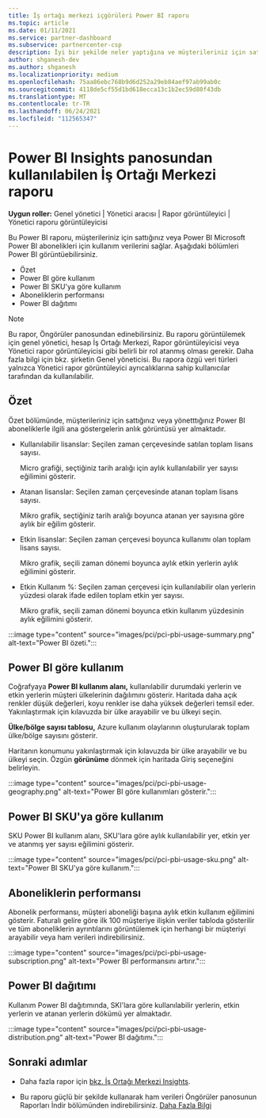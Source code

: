 ```yaml
---
title: İş ortağı merkezi içgörüleri Power BI raporu
ms.topic: article
ms.date: 01/11/2021
ms.service: partner-dashboard
ms.subservice: partnercenter-csp
description: İyi bir şekilde neler yaptığına ve müşterileriniz için satıp Power BI aboneliklerin kullanımıyla ilgili olarak geliştirebilirsiniz.
author: shganesh-dev
ms.author: shganesh
ms.localizationpriority: medium
ms.openlocfilehash: 75aa86ebc768b9d6d252a29eb84aef97ab99ab0c
ms.sourcegitcommit: 4118de5cf55d1bd618ecca13c1b2ec59d80f43db
ms.translationtype: MT
ms.contentlocale: tr-TR
ms.lasthandoff: 06/24/2021
ms.locfileid: "112565347"
---
```

# <a name="power-bi-usage-report-available-from-the-partner-center-insights-dashboard"></a>Power BI Insights panosundan kullanılabilen İş Ortağı Merkezi raporu

**Uygun roller:** Genel yönetici | Yönetici aracısı | Rapor görüntüleyici | Yönetici raporu görüntüleyicisi

Bu Power BI raporu, müşterileriniz için sattığınız veya Power BI Microsoft Power BI abonelikleri için kullanım verilerini sağlar. Aşağıdaki bölümleri Power BI görüntüebilirsiniz.

- Özet
- Power BI göre kullanım
- Power BI SKU'ya göre kullanım
- Aboneliklerin performansı
- Power BI dağıtımı

 > [!NOTE]
 > Bu rapor, Öngörüler panosundan edinebilirsiniz. Bu raporu görüntülemek için genel yönetici, hesap İş Ortağı Merkezi, Rapor görüntüleyicisi veya Yönetici rapor görüntüleyicisi gibi belirli bir rol atanmış olması gerekir. Daha fazla bilgi için bkz. şirketin Genel yöneticisi. Bu rapora özgü veri türleri yalnızca Yönetici rapor görüntüleyici ayrıcalıklarına sahip kullanıcılar tarafından da kullanılabilir.

## <a name="summary"></a>Özet

Özet bölümünde, müşterileriniz için sattığınız veya yönetttığınız Power BI aboneliklerle ilgili ana göstergelerin anlık görüntüsü yer almaktadır. 

- Kullanılabilir lisanslar: Seçilen zaman çerçevesinde satılan toplam lisans sayısı.

   Micro grafiği, seçtiğiniz tarih aralığı için aylık kullanılabilir yer sayısı eğilimini gösterir.

- Atanan lisanslar: Seçilen zaman çerçevesinde atanan toplam lisans sayısı.

   Mikro grafik, seçtiğiniz tarih aralığı boyunca atanan yer sayısına göre aylık bir eğilim gösterir.

- Etkin lisanslar: Seçilen zaman çerçevesi boyunca kullanımı olan toplam lisans sayısı. 

   Mikro grafik, seçili zaman dönemi boyunca aylık etkin yerlerin aylık eğilimini gösterir.

- Etkin Kullanım %: Seçilen zaman çerçevesi için kullanılabilir olan yerlerin yüzdesi olarak ifade edilen toplam etkin yer sayısı. 

   Mikro grafik, seçili zaman dönemi boyunca etkin kullanım yüzdesinin aylık eğilimini gösterir.

:::image type="content" source="images/pci/pci-pbi-usage-summary.png" alt-text="Power BI özeti.":::

## <a name="power-bi-usage-by-geography"></a>Power BI göre kullanım

Coğrafyaya **Power BI kullanım alanı,** kullanılabilir durumdaki yerlerin ve etkin yerlerin müşteri ülkelerinin dağılımını gösterir. Haritada daha açık renkler düşük değerleri, koyu renkler ise daha yüksek değerleri temsil eder. Yakınlaştırmak için kılavuzda bir ülke arayabilir ve bu ülkeyi seçin.

**Ülke/bölge sayısı tablosu,** Azure kullanım olaylarının oluşturularak toplam ülke/bölge sayısını gösterir.

Haritanın konumunu yakınlaştırmak için kılavuzda bir ülke arayabilir ve bu ülkeyi seçin. Özgün **görünüme** dönmek için haritada Giriş seçeneğini belirleyin.

:::image type="content" source="images/pci/pci-pbi-usage-geography.png" alt-text="Power BI göre kullanımları gösterir.":::

## <a name="power-bi-usage-by-sku"></a>Power BI SKU'ya göre kullanım

SKU Power BI kullanım alanı, SKU'lara göre aylık kullanılabilir yer, etkin yer ve atanmış yer sayısı eğilimini gösterir.

:::image type="content" source="images/pci/pci-pbi-usage-sku.png" alt-text="Power BI SKU'ya göre kullanım.":::

## <a name="subscriptions-performance"></a>Aboneliklerin performansı

Abonelik performansı, müşteri aboneliği başına aylık etkin kullanım eğilimini gösterir. Faturalı gelire göre ilk 100 müşteriye ilişkin veriler tabloda gösterilir ve tüm aboneliklerin ayrıntılarını görüntülemek için herhangi bir müşteriyi arayabilir veya ham verileri indirebilirsiniz.

:::image type="content" source="images/pci/pci-pbi-usage-subscription.png" alt-text="Power BI performansını artırır.":::

## <a name="power-bi-usage-distribution"></a>Power BI dağıtımı

Kullanım Power BI dağıtımında, SKI'lara göre kullanılabilir yerlerin, etkin yerlerin ve atanan yerlerin dökümü yer almaktadır.

:::image type="content" source="images/pci/pci-pbi-usage-distribution.png" alt-text="Power BI dağıtımı.":::

## <a name="next-steps"></a>Sonraki adımlar

- Daha fazla rapor için [bkz. İş Ortağı Merkezi Insights](partner-center-insights.md).

- Bu raporu güçlü bir şekilde kullanarak ham verileri Öngörüler panosunun Raporları İndir bölümünden indirebilirsiniz. [Daha Fazla Bilgi](pci-download-reports.md) 
